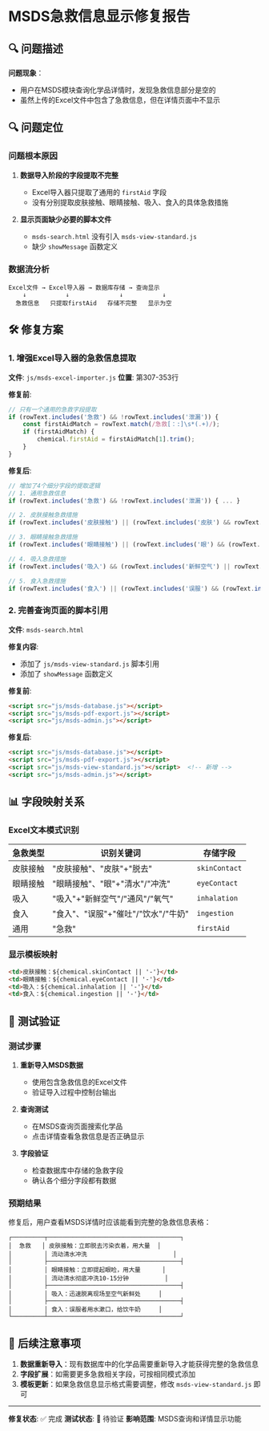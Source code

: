 # MSDS急救信息显示修复报告

## 🔍 问题描述

**问题现象**：
- 用户在MSDS模块查询化学品详情时，发现急救信息部分是空的
- 虽然上传的Excel文件中包含了急救信息，但在详情页面中不显示

## 🔍 问题定位

### 问题根本原因

1. **数据导入阶段的字段提取不完整**
   - Excel导入器只提取了通用的 `firstAid` 字段
   - 没有分别提取皮肤接触、眼睛接触、吸入、食入的具体急救措施

2. **显示页面缺少必要的脚本文件**
   - `msds-search.html` 没有引入 `msds-view-standard.js`
   - 缺少 `showMessage` 函数定义

### 数据流分析

```
Excel文件 → Excel导入器 → 数据库存储 → 查询显示
    ↓           ↓              ↓           ↓
  急救信息   只提取firstAid   存储不完整   显示为空
```

## 🛠️ 修复方案

### 1. 增强Excel导入器的急救信息提取

**文件**: `js/msds-excel-importer.js`
**位置**: 第307-353行

**修复前**:
```javascript
// 只有一个通用的急救字段提取
if (rowText.includes('急救') && !rowText.includes('泄漏')) {
    const firstAidMatch = rowText.match(/急救[：:]\s*(.+)/);
    if (firstAidMatch) {
        chemical.firstAid = firstAidMatch[1].trim();
    }
}
```

**修复后**:
```javascript
// 增加了4个细分字段的提取逻辑
// 1. 通用急救信息
if (rowText.includes('急救') && !rowText.includes('泄漏')) { ... }

// 2. 皮肤接触急救措施
if (rowText.includes('皮肤接触') || (rowText.includes('皮肤') && rowText.includes('脱去'))) { ... }

// 3. 眼睛接触急救措施
if (rowText.includes('眼睛接触') || (rowText.includes('眼') && (rowText.includes('清水') || rowText.includes('冲洗')))) { ... }

// 4. 吸入急救措施
if (rowText.includes('吸入') && (rowText.includes('新鲜空气') || rowText.includes('通风') || rowText.includes('氧气'))) { ... }

// 5. 食入急救措施
if (rowText.includes('食入') || (rowText.includes('误服') && (rowText.includes('催吐') || rowText.includes('饮水') || rowText.includes('牛奶')))) { ... }
```

### 2. 完善查询页面的脚本引用

**文件**: `msds-search.html`

**修复内容**:
- 添加了 `js/msds-view-standard.js` 脚本引用
- 添加了 `showMessage` 函数定义

**修复前**:
```html
<script src="js/msds-database.js"></script>
<script src="js/msds-pdf-export.js"></script>
<script src="js/msds-admin.js"></script>
```

**修复后**:
```html
<script src="js/msds-database.js"></script>
<script src="js/msds-pdf-export.js"></script>
<script src="js/msds-view-standard.js"></script>  <!-- 新增 -->
<script src="js/msds-admin.js"></script>
```

## 📊 字段映射关系

### Excel文本模式识别

| 急救类型 | 识别关键词 | 存储字段 |
|----------|------------|----------|
| 皮肤接触 | "皮肤接触"、"皮肤"+"脱去" | `skinContact` |
| 眼睛接触 | "眼睛接触"、"眼"+"清水"/"冲洗" | `eyeContact` |
| 吸入 | "吸入"+"新鲜空气"/"通风"/"氧气" | `inhalation` |
| 食入 | "食入"、"误服"+"催吐"/"饮水"/"牛奶" | `ingestion` |
| 通用 | "急救" | `firstAid` |

### 显示模板映射

```html
<td>皮肤接触：${chemical.skinContact || '-'}</td>
<td>眼睛接触：${chemical.eyeContact || '-'}</td>
<td>吸入：${chemical.inhalation || '-'}</td>
<td>食入：${chemical.ingestion || '-'}</td>
```

## 🧪 测试验证

### 测试步骤

1. **重新导入MSDS数据**
   - 使用包含急救信息的Excel文件
   - 验证导入过程中控制台输出

2. **查询测试**
   - 在MSDS查询页面搜索化学品
   - 点击详情查看急救信息是否正确显示

3. **字段验证**
   - 检查数据库中存储的急救字段
   - 确认各个细分字段都有数据

### 预期结果

修复后，用户查看MSDS详情时应该能看到完整的急救信息表格：

```
┌─────────┬─────────────────────────────────────┐
│  急救   │ 皮肤接触：立即脱去污染衣着，用大量  │
│         │ 流动清水冲洗                        │
│         ├─────────────────────────────────────┤
│         │ 眼睛接触：立即提起眼睑，用大量      │
│         │ 流动清水彻底冲洗10-15分钟          │
│         ├─────────────────────────────────────┤
│         │ 吸入：迅速脱离现场至空气新鲜处     │
│         ├─────────────────────────────────────┤
│         │ 食入：误服者用水漱口，给饮牛奶     │
└─────────┴─────────────────────────────────────┘
```

## 🔄 后续注意事项

1. **数据重新导入**：现有数据库中的化学品需要重新导入才能获得完整的急救信息
2. **字段扩展**：如需要更多急救相关字段，可按相同模式添加
3. **模板更新**：如果急救信息显示格式需要调整，修改 `msds-view-standard.js` 即可

---

**修复状态**: ✅ 完成
**测试状态**: 🔄 待验证
**影响范围**: MSDS查询和详情显示功能